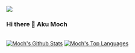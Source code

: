 ![](https://komarev.com/ghpvc/?username=Iq11k&color=green)


### Hi there 👋 Aku Moch

<!--
**Iq11k/Iq11k** is a ✨ _special_ ✨ repository because its `README.md` (this file) appears on your GitHub profile.

Here are some ideas to get you started:

- 🔭 I’m currently working on ...
- 🌱 I’m currently learning ...
- 👯 I’m looking to collaborate on ...
- 🤔 I’m looking for help with ...
- 💬 Ask me about ...
- 📫 How to reach me: ...
- 😄 Pronouns: ...
- ⚡ Fun fact: ...
-->

<br/>
    <a href="https://github.com/Iq11k/github-readme-stats"><img alt="Moch's Github Stats" src="https://github-readme-stats.vercel.app/api?username=Iq11k&show_icons=true&count_private=true&theme=react&hide_border=true&bg_color=0D1117" /></a>
      <a href="https://github.com/Iq11k/github-readme-stats"><img alt="Moch's Top Languages" src="https://github-readme-stats.vercel.app/api/top-langs/?username=Iq11k&langs_count=8&count_private=true&layout=compact&theme=react&hide_border=true&bg_color=0D1117" /></a>

